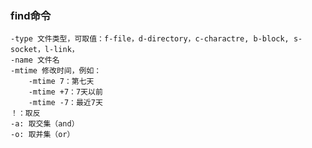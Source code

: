 ### find命令
    -type 文件类型，可取值：f-file，d-directory，c-charactre, b-block, s-socket，l-link，
    -name 文件名
    -mtime 修改时间，例如：
        -mtime 7：第七天
        -mtime +7：7天以前
        -mtime -7：最近7天
    ！：取反
    -a: 取交集（and）
    -o: 取并集（or）